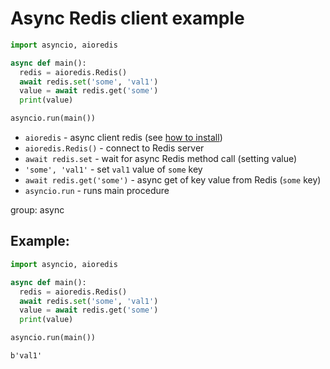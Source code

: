 # Async Redis client example

```python
import asyncio, aioredis

async def main():
  redis = aioredis.Redis()
  await redis.set('some', 'val1')
  value = await redis.get('some')
  print(value)

asyncio.run(main())
```

- `aioredis` - async client redis (see [how to install](/python-redis/install-redis-async-client))
- `aioredis.Redis()` - connect to Redis server
- `await redis.set` - wait for async Redis method call (setting value)
- `'some', 'val1'` - set `val1` value of `some` key
- `await redis.get('some')` - async get of key value from Redis (`some` key)
- `asyncio.run` - runs main procedure

group: async

## Example: 
```python
import asyncio, aioredis

async def main():
  redis = aioredis.Redis()
  await redis.set('some', 'val1')
  value = await redis.get('some')
  print(value)

asyncio.run(main())
```
```
b'val1'

```

